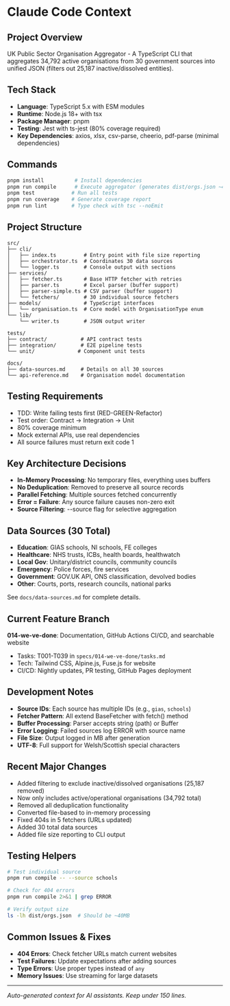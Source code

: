 # Claude Code Context

## Project Overview
UK Public Sector Organisation Aggregator - A TypeScript CLI that aggregates 34,792 active organisations from 30 government sources into unified JSON (filters out 25,187 inactive/dissolved entities).

## Tech Stack
- **Language**: TypeScript 5.x with ESM modules
- **Runtime**: Node.js 18+ with tsx
- **Package Manager**: pnpm
- **Testing**: Jest with ts-jest (80% coverage required)
- **Key Dependencies**: axios, xlsx, csv-parse, cheerio, pdf-parse (minimal dependencies)

## Commands
```bash
pnpm install          # Install dependencies
pnpm run compile      # Execute aggregator (generates dist/orgs.json ~40MB)
pnpm test            # Run all tests
pnpm run coverage    # Generate coverage report
pnpm run lint        # Type check with tsc --noEmit
```

## Project Structure
```text
src/
├── cli/
│   ├── index.ts         # Entry point with file size reporting
│   ├── orchestrator.ts  # Coordinates 30 data sources
│   └── logger.ts        # Console output with sections
├── services/
│   ├── fetcher.ts       # Base HTTP fetcher with retries
│   ├── parser.ts        # Excel parser (buffer support)
│   ├── parser-simple.ts # CSV parser (buffer support)
│   └── fetchers/        # 30 individual source fetchers
├── models/              # TypeScript interfaces
│   └── organisation.ts  # Core model with OrganisationType enum
└── lib/
    └── writer.ts        # JSON output writer

tests/
├── contract/           # API contract tests
├── integration/        # E2E pipeline tests
└── unit/              # Component unit tests

docs/
├── data-sources.md     # Details on all 30 sources
└── api-reference.md    # Organisation model documentation
```

## Testing Requirements
- TDD: Write failing tests first (RED-GREEN-Refactor)
- Test order: Contract → Integration → Unit
- 80% coverage minimum
- Mock external APIs, use real dependencies
- All source failures must return exit code 1

## Key Architecture Decisions
- **In-Memory Processing**: No temporary files, everything uses buffers
- **No Deduplication**: Removed to preserve all source records
- **Parallel Fetching**: Multiple sources fetched concurrently
- **Error = Failure**: Any source failure causes non-zero exit
- **Source Filtering**: --source flag for selective aggregation

## Data Sources (30 Total)
- **Education**: GIAS schools, NI schools, FE colleges
- **Healthcare**: NHS trusts, ICBs, health boards, healthwatch
- **Local Gov**: Unitary/district councils, community councils
- **Emergency**: Police forces, fire services
- **Government**: GOV.UK API, ONS classification, devolved bodies
- **Other**: Courts, ports, research councils, national parks

See `docs/data-sources.md` for complete details.

## Current Feature Branch
**014-we-ve-done**: Documentation, GitHub Actions CI/CD, and searchable website
- Tasks: T001-T039 in `specs/014-we-ve-done/tasks.md`
- Tech: Tailwind CSS, Alpine.js, Fuse.js for website
- CI/CD: Nightly updates, PR testing, GitHub Pages deployment

## Development Notes
- **Source IDs**: Each source has multiple IDs (e.g., `gias`, `schools`)
- **Fetcher Pattern**: All extend BaseFetcher with fetch() method
- **Buffer Processing**: Parser accepts string (path) or Buffer
- **Error Logging**: Failed sources log ERROR with source name
- **File Size**: Output logged in MB after generation
- **UTF-8**: Full support for Welsh/Scottish special characters

## Recent Major Changes
- Added filtering to exclude inactive/dissolved organisations (25,187 removed)
- Now only includes active/operational organisations (34,792 total)
- Removed all deduplication functionality
- Converted file-based to in-memory processing
- Fixed 404s in 5 fetchers (URLs updated)
- Added 30 total data sources
- Added file size reporting to CLI output

## Testing Helpers
```bash
# Test individual source
pnpm run compile -- --source schools

# Check for 404 errors
pnpm run compile 2>&1 | grep ERROR

# Verify output size
ls -lh dist/orgs.json  # Should be ~40MB
```

## Common Issues & Fixes
- **404 Errors**: Check fetcher URLs match current websites
- **Test Failures**: Update expectations after adding sources
- **Type Errors**: Use proper types instead of `any`
- **Memory Issues**: Use streaming for large datasets

---
*Auto-generated context for AI assistants. Keep under 150 lines.*
